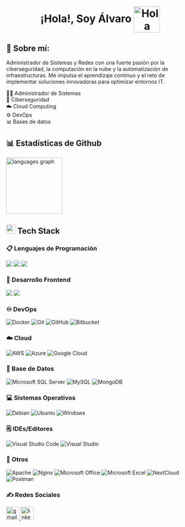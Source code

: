   <h1 align="center"><b>¡Hola!, Soy Álvaro </b><img alt="Hola" height="70px" width="70px" align="center" src="https://media.tenor.com/_1NYmn8RuWAAAAAi/goku-fortnite-goku.gif"></img></h1>

## 🚀 Sobre mí:
Administrador de Sistemas y Redes con una fuerte pasión por la ciberseguridad, la computación en la nube y la automatización de infraestructuras. Me impulsa el aprendizaje continuo y el reto de implementar soluciones innovadoras para optimizar entornos IT.
<p align="left">👩‍💻 Administrador de Sistemas <br>🔐 Ciberseguridad<br>☁️ Cloud Computing<br>⚙️ DevOps<br>📊 Bases de datos</p>

## 📊 Estadísticas de Github
  <img src="https://github-readme-stats.vercel.app/api/top-langs?username=alvaroruiz46&locale=en&hide_title=false&layout=compact&card_width=320&langs_count=5&theme=dracula&hide_border=false&order=2" height="150" alt="languages graph"  />


## <img  src="https://media2.giphy.com/media/QssGEmpkyEOhBCb7e1/giphy.gif?cid=ecf05e47a0n3gi1bfqntqmob8g9aid1oyj2wr3ds3mg700bl&rid=giphy.gif" width ="25"><b> Tech Stack</b>

### 📋 Lenguajes de Programación
<span>
  <img src="https://img.shields.io/badge/python-3670A0?logo=python&logoColor=ffdd54">
  <img src="https://img.shields.io/badge/php-%23777BB4.svg?logo=php&logoColor=white">
  <img src="https://img.shields.io/badge/javascript-%23323330.svg?logo=javascript&logoColor=%23F7DF1E">
</span>

### 🎨 Desarrollo Frontend
<span>
  <img src="https://img.shields.io/badge/html5-%23E34F26.svg?logo=html5&logoColor=white">
  <img src="https://img.shields.io/badge/css3-%231572B6.svg?logo=css3&logoColor=white">
</span>

### ♾️ DevOps
<span>
  <img alt="Docker" src="https://img.shields.io/badge/Docker-%230db7ed.svg?logo=docker&logoColor=white">
  <img alt="Git" src="https://img.shields.io/badge/Git-%23F05033.svg?logo=git&logoColor=white"/>
  <img alt="GitHub" src="https://img.shields.io/badge/GitHub-%23121011.svg?logo=github&logoColor=white"/>
  <img alt="Bitbucket" src="https://img.shields.io/badge/Bitbucket-%230047B3.svg?logo=bitbucket&logoColor=white"/>
</span>

### ☁️ Cloud
<span>
<img alt="AWS" src="https://img.shields.io/badge/AWS-%23FF9900.svg?logo=amazon-aws&logoColor=white">
<img alt="Azure" src="https://img.shields.io/badge/Azure-%230078D4.svg?logo=microsoft-azure&logoColor=white">
<img alt="Google Cloud" src="https://img.shields.io/badge/Google%20Cloud-%234285F4.svg?logo=google-cloud&logoColor=white">
</span>

### 💾 Base de Datos
<span>
  <img alt="Microsoft SQL Server" src="https://img.shields.io/badge/Microsoft%20SQL%20Server-CC2927?logo=microsoft%20sql%20server&logoColor=white"/>
  <img alt="MySQL" src="https://img.shields.io/badge/MySQL-%2300f.svg?logo=mysql&logoColor=white">
  <img alt="MongoDB" src="https://img.shields.io/badge/MongoDB-%234ea94b.svg?logo=mongodb&logoColor=white">
</span>

### 💻 Sistemas Operativos
<span>
  <img alt="Debian" src="https://img.shields.io/badge/Debian-D70A53?logo=debian&logoColor=white">
  <img alt="Ubuntu" src="https://img.shields.io/badge/Ubuntu-E95420?logo=ubuntu&logoColor=white"/>
  <img alt="Windows" src="https://img.shields.io/badge/Windows-0078D6?logo=windows&logoColor=white"/>
</span>

### 🗒️ IDEs/Editores
<span>
  <img alt="Visual Studio Code" src="https://img.shields.io/badge/Visual%20Studio%20Code-0078d7.svg?logo=visual-studio-code&logoColor=white">
  <img alt="Visual Studio" src="https://img.shields.io/badge/Cursor-Editor-009EFF"/>
</span>

### 🔎 Otros
<span>
  <img alt="Apache" src="https://img.shields.io/badge/apache-%23D42029.svg?logo=apache&logoColor=white">
  <img alt="Nginx" src="https://img.shields.io/badge/nginx-%23009639.svg?logo=nginx&logoColor=white">
  <img alt="Microsoft Office" src="https://img.shields.io/badge/Microsoft_Office-D83B01?logo=microsoft-office&logoColor=white">
  <img alt="Microsoft Excel" src="https://img.shields.io/badge/Microsoft_Excel-217346?logo=microsoft-excel&logoColor=white">
  <img alt="NextCloud" src="https://img.shields.io/badge/Next%20Cloud-0B94DE?logo=nextcloud&logoColor=white">
  <img alt="Postman" src="https://img.shields.io/badge/Postman-FF6C37?logo=postman&logoColor=white"/>
</span>

<br>


### ✍️ Redes Sociales
<div align="left">
  <a href="mailto:alvaroruizzalba@gmail.com" target="_blank">
    <img src="https://img.shields.io/static/v1?message=Gmail&logo=gmail&label=&color=D14836&logoColor=white&labelColor=&style=for-the-badge" height="35" alt="gmail logo"  />
  </a>
  <a href="https://www.linkedin.com/in/%C3%A1lvaro-ruiz-alba-90ba61306/" target="_blank">
    <img src="https://img.shields.io/static/v1?message=LinkedIn&logo=linkedin&label=&color=0077B5&logoColor=white&labelColor=&style=for-the-badge" height="35" alt="linkedin logo"/>
  </a>
</div>

